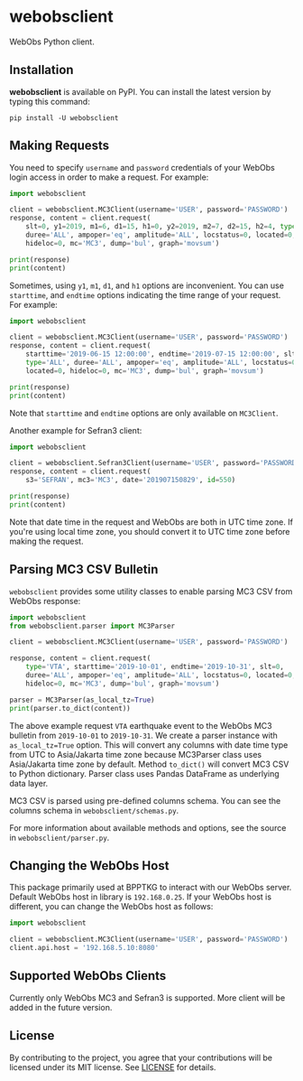 # webobsclient

WebObs Python client.

## Installation

**webobsclient** is available on PyPI. You can install the latest version by
typing this command:

    pip install -U webobsclient

## Making Requests

You need to specify `username` and `password` credentials of your WebObs login
access in order to make a request. For example:

```python
import webobsclient

client = webobsclient.MC3Client(username='USER', password='PASSWORD')
response, content = client.request(
    slt=0, y1=2019, m1=6, d1=15, h1=0, y2=2019, m2=7, d2=15, h2=4, type='ALL',
    duree='ALL', ampoper='eq', amplitude='ALL', locstatus=0, located=0,
    hideloc=0, mc='MC3', dump='bul', graph='movsum')

print(response)
print(content)
```

Sometimes, using `y1`, `m1`, `d1`, and `h1` options are inconvenient. You can
use `starttime`, and `endtime` options indicating the time range of your
request. For example:

```python
import webobsclient

client = webobsclient.MC3Client(username='USER', password='PASSWORD')
response, content = client.request(
    starttime='2019-06-15 12:00:00', endtime='2019-07-15 12:00:00', slt=0,
    type='ALL', duree='ALL', ampoper='eq', amplitude='ALL', locstatus=0,
    located=0, hideloc=0, mc='MC3', dump='bul', graph='movsum')

print(response)
print(content)
```

Note that `starttime` and `endtime` options are only available on `MC3Client`.

Another example for Sefran3 client:

```python
import webobsclient

client = webobsclient.Sefran3Client(username='USER', password='PASSWORD')
response, content = client.request(
    s3='SEFRAN', mc3='MC3', date='201907150829', id=550)

print(response)
print(content)
```

Note that date time in the request and WebObs are both in UTC time zone. If
you're using local time zone, you should convert it to UTC time zone before
making the request.

## Parsing MC3 CSV Bulletin

`webobsclient` provides some utility classes to enable parsing MC3 CSV from
WebObs response:

```python
import webobsclient
from webobsclient.parser import MC3Parser

client = webobsclient.MC3Client(username='USER', password='PASSWORD')

response, content = client.request(
    type='VTA', starttime='2019-10-01', endtime='2019-10-31', slt=0,
    duree='ALL', ampoper='eq', amplitude='ALL', locstatus=0, located=0,
    hideloc=0, mc='MC3', dump='bul', graph='movsum')

parser = MC3Parser(as_local_tz=True)
print(parser.to_dict(content))
```

The above example request `VTA` earthquake event to the WebObs MC3 bulletin from
`2019-10-01` to `2019-10-31`. We create a parser instance with
`as_local_tz=True` option. This will convert any columns with date time type
from UTC to Asia/Jakarta time zone because MC3Parser class uses Asia/Jakarta
time zone by default. Method `to_dict()` will convert MC3 CSV to Python
dictionary. Parser class uses Pandas DataFrame as underlying data layer.

MC3 CSV is parsed using pre-defined columns schema. You can see the columns
schema in `webobsclient/schemas.py`.

For more information about available methods and options, see the source in
`webobsclient/parser.py`.

## Changing the WebObs Host

This package primarily used at BPPTKG to interact with our WebObs server.
Default WebObs host in library is `192.168.0.25`. If your WebObs host is
different, you can change the WebObs host as follows:

```python
import webobsclient

client = webobsclient.MC3Client(username='USER', password='PASSWORD')
client.api.host = '192.168.5.10:8080'
```

## Supported WebObs Clients

Currently only WebObs MC3 and Sefran3 is supported. More client will be added in
the future version.

## License

By contributing to the project, you agree that your contributions will be
licensed under its MIT license. See
[LICENSE](https://github.com/bpptkg/webobsclient/blob/master/LICENSE) for
details.
